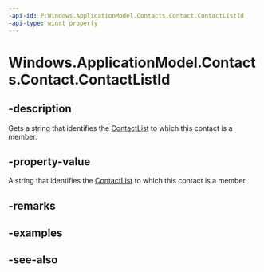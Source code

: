 ```yaml
---
-api-id: P:Windows.ApplicationModel.Contacts.Contact.ContactListId
-api-type: winrt property
---
```


<!-- Property syntax
public string ContactListId { get; }
-->

# Windows.ApplicationModel.Contacts.Contact.ContactListId

## -description
Gets a string that identifies the [ContactList](contactlist.md) to which this contact is a member.

## -property-value
A string that identifies the [ContactList](contactlist.md) to which this contact is a member.

## -remarks

## -examples

## -see-also
